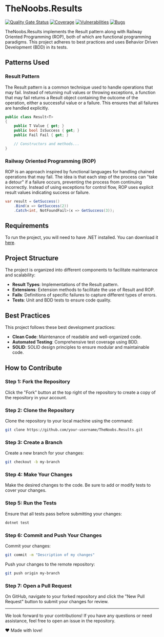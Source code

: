 ﻿# TheNoobs.Results

[![Quality Gate Status](https://sonarcloud.io/api/project_badges/measure?project=thenoobsbr_result&metric=alert_status)](https://sonarcloud.io/summary/new_code?id=thenoobsbr_result)
[![Coverage](https://sonarcloud.io/api/project_badges/measure?project=thenoobsbr_result&metric=coverage)](https://sonarcloud.io/summary/new_code?id=thenoobsbr_result)
[![Vulnerabilities](https://sonarcloud.io/api/project_badges/measure?project=thenoobsbr_result&metric=vulnerabilities)](https://sonarcloud.io/summary/new_code?id=thenoobsbr_result)
[![Bugs](https://sonarcloud.io/api/project_badges/measure?project=thenoobsbr_result&metric=bugs)](https://sonarcloud.io/summary/new_code?id=thenoobsbr_result)

TheNoobs.Results implements the Result pattern along with Railway Oriented Programming (ROP), both of which are functional programming paradigms. This project adheres to best practices and uses Behavior Driven Development (BDD) in its tests.

## Patterns Used

### Result Pattern

The Result pattern is a common technique used to handle operations that may fail. Instead of returning null values or throwing exceptions, a function that may fail returns a Result object containing the outcome of the operation, either a successful value or a failure. This ensures that all failures are handled explicitly.

```csharp
public class Result<T>
{
    public T Value { get; }
    public bool IsSuccess { get; }
    public Fail Fail { get; }

    // Constructors and methods...
}
```

### Railway Oriented Programming (ROP)

ROP is an approach inspired by functional languages for handling chained operations that may fail. The idea is that each step of the process can "take a detour" if a failure occurs, preventing the process from continuing incorrectly. Instead of using exceptions for control flow, ROP uses explicit result values indicating success or failure.

```csharp
var result = GetSuccess()
    .Bind(x => GetSuccess(2))
    .Catch<int, NotFoundFail>(x => GetSuccess(3));
```

## Requirements

To run the project, you will need to have .NET installed. You can download it [here](https://dotnet.microsoft.com/download).

## Project Structure

The project is organized into different components to facilitate maintenance and scalability:

- **Result Types**: Implementations of the Result pattern.
- **Extensions**: Extension methods to facilitate the use of Result and ROP.
- **Fails**: Definitions of specific failures to capture different types of errors.
- **Tests**: Unit and BDD tests to ensure code quality.

## Best Practices

This project follows these best development practices:

- **Clean Code**: Maintenance of readable and well-organized code.
- **Automated Testing**: Comprehensive test coverage using BDD.
- **SOLID**: SOLID design principles to ensure modular and maintainable code.

## How to Contribute

### Step 1: Fork the Repository

Click the "Fork" button at the top right of the repository to create a copy of the repository in your account.

### Step 2: Clone the Repository

Clone the repository to your local machine using the command:

```sh
git clone https://github.com/your-username/TheNoobs.Results.git
```

### Step 3: Create a Branch

Create a new branch for your changes:

```sh
git checkout -b my-branch
```

### Step 4: Make Your Changes

Make the desired changes to the code. Be sure to add or modify tests to cover your changes.

### Step 5: Run the Tests

Ensure that all tests pass before submitting your changes:

```sh
dotnet test
```

### Step 6: Commit and Push Your Changes

Commit your changes:

```sh
git commit -m "Description of my changes"
```

Push your changes to the remote repository:

```sh
git push origin my-branch
```

### Step 7: Open a Pull Request

On GitHub, navigate to your forked repository and click the "New Pull Request" button to submit your changes for review.

---

We look forward to your contributions! If you have any questions or need assistance, feel free to open an issue in the repository.

♥ Made with love!
